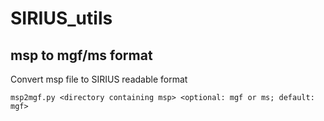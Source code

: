 # SIRIUS_utils
 
## msp to mgf/ms format

Convert msp file to SIRIUS readable format

```
msp2mgf.py <directory containing msp> <optional: mgf or ms; default: mgf>
```

